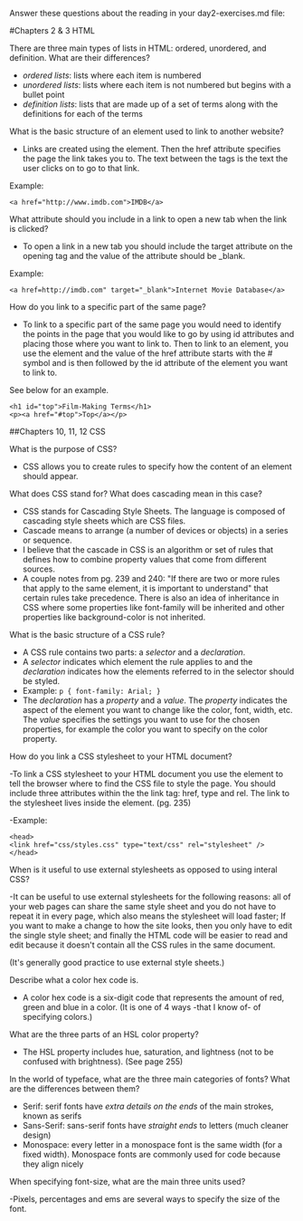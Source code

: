 Answer these questions about the reading in your day2-exercises.md file:

#Chapters 2  & 3 HTML

There are three main types of lists in HTML: ordered, unordered, and definition. What are their differences?
- _ordered lists_: lists where each item is numbered
- _unordered lists_: lists where each item is not numbered but begins with a bullet point
- _definition lists_: lists that are made up of a set of terms along with the definitions for each of the terms


What is the basic structure of an element used to link to another website?

- Links are created using the <a> element. Then the href attribute specifies the page the link takes you to. The text between the <a> tags is the text the user clicks on to go to that link.

Example:

```<a href="http://www.imdb.com">IMDB</a>```


What attribute should you include in a link to open a new tab when the link is clicked?

- To open a link in a new tab you should include the target attribute on the opening <a> tag and the value of the attribute should be _blank.


Example:

```<a href=http://imdb.com" target="_blank">Internet Movie Database</a>```


How do you link to a specific part of the same page?

- To link to a specific part of the same page you would need to identify the points in the page that you would like to go by using id attributes and placing those where you want to link to. Then to link to an element, you use the <a> element and the value of the href attribute starts with the # symbol and is then followed by the id attribute of the element you want to link to.

See below for an example.

```
<h1 id="top">Film-Making Terms</h1>
<p><a href="#top">Top</a></p>
```

##Chapters 10, 11, 12 CSS

What is the purpose of CSS?

- CSS allows you to create rules to specify how the content of an element should appear.


What does CSS stand for? What does cascading mean in this case?

- CSS stands for Cascading Style Sheets. The language is composed of cascading style sheets which are CSS files.
- Cascade means to arrange (a number of devices or objects) in a series or sequence.
- I believe that the cascade in CSS is an algorithm or set of rules that defines how to combine property values that come from different sources.
- A couple notes from pg. 239 and 240: "If there are two or more rules that apply to the same element, it is important to understand" that certain rules take precedence. There is also an idea of inheritance in CSS where some properties like font-family will be inherited and other properties like background-color is not inherited.


What is the basic structure of a CSS rule?

- A CSS rule contains two parts: a _selector_ and a _declaration_.
- A _selector_ indicates which element the rule applies to and the _declaration_ indicates how the elements referred to in the selector should be styled.
- Example:
          ```
          p {
              font-family: Arial; }
          ```
- The _declaration_ has a _property_ and a _value_. The _property_ indicates the aspect of the element you want to change like the color, font, width, etc. The _value_ specifies the settings you want to use for the chosen properties, for example the color you want to specify on the color property.


How do you link a CSS stylesheet to your HTML document?


-To link a CSS stylesheet to your HTML document you use the <link> element to tell the browser where to find the CSS file to style the page. You should include three attributes within the the link tag: href, type and rel. The link to the stylesheet lives inside the <head> element. (pg. 235)

-Example:
```
<head>
<link href="css/styles.css" type="text/css" rel="stylesheet" />
</head>
```


When is it useful to use external stylesheets as opposed to using interal CSS?

-It can be useful to use external stylesheets for the following reasons: all of your web pages can share the same style sheet and you do not have to repeat it in every page, which also means the stylesheet will load faster; If you want to make a change to how the site looks, then you only have to edit the single style sheet; and finally the HTML code will be easier to read and edit because it doesn't contain all the CSS rules in the same document.

(It's generally good practice to use external style sheets.)


Describe what a color hex code is.

- A color hex code is a six-digit code that represents the amount of red, green and blue in a color. (It is one of 4 ways -that I know of- of specifying colors.)


What are the three parts of an HSL color property?

- The HSL property includes hue, saturation, and lightness (not to be confused with brightness). (See page 255)


In the world of typeface, what are the three main categories of fonts? What are the differences between them?

- Serif: serif fonts have _extra details on the ends_ of the main strokes, known as serifs
- Sans-Serif: sans-serif fonts have _straight ends_ to letters (much cleaner design)
- Monospace: every letter in a monospace font is the same width (for a fixed width). Monospace fonts are commonly used for code because they align nicely


When specifying font-size, what are the main three units used?

-Pixels, percentages and ems are several ways to specify the size of the font.
